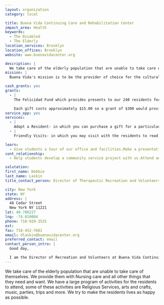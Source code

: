 ```yaml
---
layout: organization
category: local

title: Buena Vida Continuing Care and Rehabilitation Center
impact_area: Health
keywords: 
  - The Disabled
  - The Elderly
location_services: Brooklyn
location_offices: Brooklyn
website: www.buenavidacenter.org

description: |
  We take care of the elderly population that are unable to take care of themselves.  We provide them with Nursing care and all other things that they need and want.  We have a large program of activities for the residents to attend, some of these activities are Religious Services, arts and crafts, music, parties, trips and more.  We try to make the residents lives as happy as possible.
mission: |
  Buena Vida's mission is to be the provider of choice for the culturally diverse communities of Brooklyn and Queens, by providing outstanding long term and rehabilitative health care services in an environment that fosters cultural sensitivity.

cash_grants: yes
grants: 
  - |
    The Felicidad Fund which provides presents to our 240 residents for the Holiday Season.  (Christmas, Kwanzaa, Etc.)

    Each gift costs approximately $15.00 so a grant of $300 would provide a gift for 20 residents.
service_opp: yes
services: 
  - |
    Adopt a Resident- in which you can purchase a gift for a particular resident and help distribute the gifts with Santa on Christmas Day
  - |
    Friendly Visits- in which you may visit with the residents to read, talk, play table games or do crafts with the residents.

learn: 
  - Give students a tour of our office and facilities.Make a presentation about our organization.Speak over the phone about our work.
cont_relationship: 
  - Help students develop a community service project with us.Attend an in-school Check Award Assembly if we receive a grant.Help students tell local newspapers and media about their grant and/or project with us.Educate the school by leading a workshop.Collect pennies during the Penny Harvest next fall.

salutation: 
first_name: Debbie
last_name: Laskin
title_contact_person: Director of Therapeutic Recreation and Volunteers

city: New York
state: NY
address: |
  48 Cedar Street  
  New York NY 11221
lat: 40.708227
lng: -74.010004
phone: 718-929-3525
ext: 
fax: 718-452-7681
email: dlaskin@buenavidacenter.org
preferred_contact: email
contact_person_intro: |
  Good day,

  I am the Director of Recreation and Volunteers at Buena Vida Continuing Care and Rehabilitation Center.  I enjoy working with student volunteers because many of our residents really enjoy seeing and talking with young adults and  children.  Your visits brighten up their day and I love to see the smiles and happiness you bring!  Some of our residents miss their family when they are here and the families might not be able to visit as much as they would like to because of work and other obligations.  You provide the residents with an opportunity to be with young people and learn about what is going on in the community.  I am so grateful for all of the students who have visited here.  Some schools have brought cards, and presents, some have sung songs, and all have brought much joy and happiness with them.  I look forward to working with your school.
---
```

We take care of the elderly population that are unable to take care of themselves.  We provide them with Nursing care and all other things that they need and want.  We have a large program of activities for the residents to attend, some of these activities are Religious Services, arts and crafts, music, parties, trips and more.  We try to make the residents lives as happy as possible.